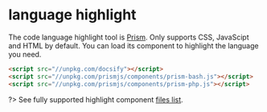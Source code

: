 # language highlight


The code language highlight tool is [Prism](https://github.com/PrismJS/prism). Only supports CSS, JavaScipt and HTML by default. You can load its component to highlight the language you need.


```html
<script src="//unpkg.com/docsify"></script>
<script src="//unpkg.com/prismjs/components/prism-bash.js"></script>
<script src="//unpkg.com/prismjs/components/prism-php.js"></script>
```

?> See fully supported highlight component [files list](https://github.com/PrismJS/prism/tree/gh-pages/components).
